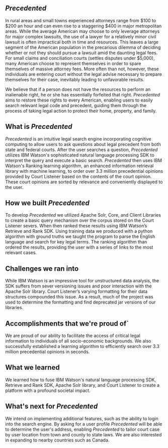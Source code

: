 ## _Precedented_

In rural areas and small towns experienced attorneys range from $100 to $200 an hour and can even rise to a staggering $400 in major metropolitan areas. While the average American may choose to only leverage attorneys for major complex lawsuits, the use of a lawyer for a relatively minor civil lawsuit is often impractical both in time and resources. This leaves a large segment of the American population in the precarious dilemma of deciding whether or not they should pursue a lawsuit amid the daunting legal fees. For small claims and conciliation courts (settles disputes under $5,000), many American choose to represent themselves in order to spare themselves of massive attorney fees. More often than not, however, these individuals are entering court without the legal advise necessary to prepare themselves for their case, inevitably leading to unfavorable results.

We believe that if a person does not have the resources to perform an inalienable right, he or she has essentially forfeited that right. _Precedented_ aims to restore these rights to every American, enabling users to easily search relevant legal code and precedent, guiding them through the process of taking legal action to protect their home, property, and family.

## What is _Precedented_

_Precedented_ is an intuitive legal search engine incorporating cognitive computing to allow users to ask questions about legal precedent from both state and federal courts. After the user searches a question, _Precedented_ utilizes IBM Watson's sophisticated natural language processing SDK to interpret the query and execute a basic search. _Precedented_ then uses IBM Watson's Ranking learning algorithm, an enhanced information retrieval library with machine learning, to order over 3.3 million precedential opinions provided by Court Listener based on the contents of the court opinion. These court opinions are sorted by relevance and conveniently displayed to the user.

## How we built _Precedented_

To develop _Precedented_ we utilized Apache Solr, Core, and Client Libraries to create a basic query mechanism over the corpus stored on the Court Listener severs.  When then ranked these results using IBM Watson’s Retrieve and Rank SDK.  Using training data we produced with a python algorithm with ground truths we taught the program to parse the English language and search for key legal terms. The ranking algorithm than ordered the results, providing the user with a series of links to the most relevant cases.


## Challenges we ran into

While IBM Watson is an impressive tool for unstructured data analysis, the SDK suffers from sever versioning issues and poor interaction with the Apache Solr library.  Court Listener’s varying formatting for their data structures compounded this issue.  As a result, much of the project was used to determine the formatting and find deprecated jar versions of our libraries. 

## Accomplishments that we're proud of`

We are proud of our ability to facilitate the access of critical legal information to individuals of all socio-economic backgrounds. We also successfully established a learning algorithm to efficiently search over 3.3 million precedential opinions in seconds.

## What we learned

We learned how to fuse IBM Watson's natural language processing SDK, Retrieve and Rank SDK, Apache Solr library, and Court Listener to create a platform with a profound societal impact.

## What's next for _Precedented_

We intend on implementing additional features, such as the ability to login into the search engine. By asking for a user profile _Precedented_ will be able to determine the user's address, enabling _Precedented_ to tailor court case by user location from town and county to state laws. We are also interested in expanding to nearby countries such as Canada.

